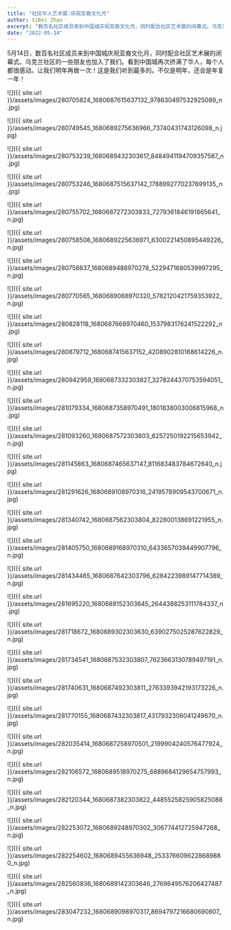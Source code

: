 ```yaml
---
title: "社区华人艺术展:庆祝亚裔文化月"
author: XiBei Zhao
excerpt: "数百名社区成员来到中国城庆祝亚裔文化月，同时配合社区艺术展的闭幕式。乌克兰社区的一些朋友也加入了我们。看到中国城再次挤满了华人，每个人都很感动。让我们明年再做一次！这是我们听到最多的。不仅是明年，还会是年复一年！"
date: "2022-05-14"
---
```


5月14日，数百名社区成员来到中国城庆祝亚裔文化月，同时配合社区艺术展的闭幕式。乌克兰社区的一些朋友也加入了我们。看到中国城再次挤满了华人，每个人都很感动。让我们明年再做一次！这是我们听到最多的。不仅是明年，还会是年复一年！

![]({{ site.url }}/assets/images/280705824_1680687615637132_978630497532925089_n.jpg)

![]({{ site.url }}/assets/images/280749545_1680689275636966_73740431743126098_n.jpg)

![]({{ site.url }}/assets/images/280753239_1680689432303617_8484941194709357587_n.jpg)

![]({{ site.url }}/assets/images/280753246_1680687515637142_1788992770237699135_n.jpg)

![]({{ site.url }}/assets/images/280755702_1680687272303833_7279361846191865641_n.jpg)

![]({{ site.url }}/assets/images/280758508_1680689225636971_6300221450895449226_n.jpg)

![]({{ site.url }}/assets/images/280758837_1680689488970278_5229471680539997295_n.jpg)

![]({{ site.url }}/assets/images/280770565_1680689068970320_5782120421759353922_n.jpg)

![]({{ site.url }}/assets/images/280828118_1680687668970460_1537983176241522292_n.jpg)

![]({{ site.url }}/assets/images/280879712_1680687415637152_4208902810168614226_n.jpg)

![]({{ site.url }}/assets/images/280942959_1680687332303827_3278244370753594051_n.jpg)

![]({{ site.url }}/assets/images/281079334_1680687358970491_1801838003006815968_n.jpg)

![]({{ site.url }}/assets/images/281093260_1680687572303803_6257250192215653942_n.jpg)

![]({{ site.url }}/assets/images/281145863_1680687465637147_811683483784672640_n.jpg)

![]({{ site.url }}/assets/images/281291626_1680689108970316_2419578909543700671_n.jpg)

![]({{ site.url }}/assets/images/281340742_1680687562303804_822800138691221955_n.jpg)

![]({{ site.url }}/assets/images/281405750_1680689168970310_6433657039449907796_n.jpg)

![]({{ site.url }}/assets/images/281434465_1680687642303796_6284223989147714389_n.jpg)

![]({{ site.url }}/assets/images/281695220_1680689152303645_2644388253111784337_n.jpg)

![]({{ site.url }}/assets/images/281718672_1680689302303630_6390275025287622829_n.jpg)

![]({{ site.url }}/assets/images/281734541_1680687532303807_7623663130789497191_n.jpg)

![]({{ site.url }}/assets/images/281740631_1680687492303811_2763393942193173226_n.jpg)

![]({{ site.url }}/assets/images/281770155_1680687432303817_4317932306041249670_n.jpg)

![]({{ site.url }}/assets/images/282035414_1680687258970501_2199904240576477924_n.jpg)

![]({{ site.url }}/assets/images/282106572_1680689518970275_6889684129654757993_n.jpg)

![]({{ site.url }}/assets/images/282120344_1680687382303822_4485525825905825088_n.jpg)

![]({{ site.url }}/assets/images/282253072_1680689248970302_306774412725947268_n.jpg)

![]({{ site.url }}/assets/images/282254602_1680689455636948_2533766096228689880_n.jpg)

![]({{ site.url }}/assets/images/282560836_1680689142303646_2769649576206427487_n.jpg)

![]({{ site.url }}/assets/images/283047232_1680689098970317_8694797216680690607_n.jpg)
